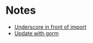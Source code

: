# Notes

* [Underscore in front of import](https://stackoverflow.com/questions/21220077/what-does-an-underscore-in-front-of-an-import-statement-mean)
* [Update with gorm](https://gorm.io/docs/update.html)
